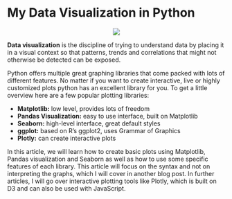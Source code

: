 # My Data Visualization in Python

<center><img src = 'https://www.datapine.com/blog/wp-content/uploads/2018/10/data-visualization-techniques-datapine.png'></center>


__Data visualization__ is the discipline of trying to understand data by placing it in a visual context so that patterns, trends and correlations that might not otherwise be detected can be exposed.

Python offers multiple great graphing libraries that come packed with lots of different features. No matter if you want to create interactive, live or highly customized plots python has an excellent library for you.
To get a little overview here are a few popular plotting libraries:

- __Matplotlib:__ low level, provides lots of freedom
- __Pandas Visualization:__ easy to use interface, built on Matplotlib
- __Seaborn:__ high-level interface, great default styles
- __ggplot:__ based on R’s ggplot2, uses Grammar of Graphics
- __Plotly:__ can create interactive plots

In this article, we will learn how to create basic plots using Matplotlib, Pandas visualization and Seaborn as well as how to use some specific features of each library. This article will focus on the syntax and not on interpreting the graphs, which I will cover in another blog post.
In further articles, I will go over interactive plotting tools like Plotly, which is built on D3 and can also be used with JavaScript.
